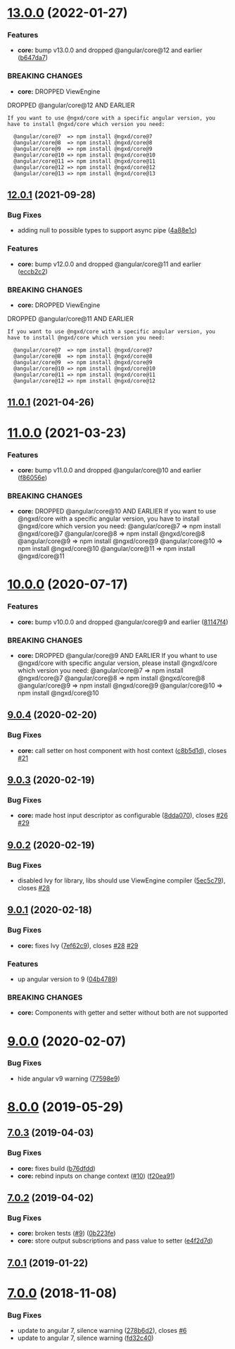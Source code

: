 # [13.0.0](https://github.com/IndigoSoft/ngxd/compare/v12.0.1...v13.0.0) (2022-01-27)


### Features

* **core:** bump v13.0.0 and dropped @angular/core@12 and earlier ([b647da7](https://github.com/IndigoSoft/ngxd/commit/b647da762b30cd2c3bd001ef295ef43a6c401637))


### BREAKING CHANGES

* **core:** DROPPED ViewEngine

DROPPED @angular/core@12 AND EARLIER

    If you want to use @ngxd/core with a specific angular version, you have to install @ngxd/core which version you need:

      @angular/core@7  => npm install @ngxd/core@7
      @angular/core@8  => npm install @ngxd/core@8
      @angular/core@9  => npm install @ngxd/core@9
      @angular/core@10 => npm install @ngxd/core@10
      @angular/core@11 => npm install @ngxd/core@11
      @angular/core@12 => npm install @ngxd/core@12
      @angular/core@13 => npm install @ngxd/core@13



## [12.0.1](https://github.com/IndigoSoft/ngxd/compare/v11.0.1...v12.0.1) (2021-09-28)


### Bug Fixes

* adding null to possible types to support async pipe ([4a88e1c](https://github.com/IndigoSoft/ngxd/commit/4a88e1c4fd4eed1b80972730c3a9370d7f9051b4))


### Features

* **core:** bump v12.0.0 and dropped @angular/core@11 and earlier ([eccb2c2](https://github.com/IndigoSoft/ngxd/commit/eccb2c2447aea7aac6fe99137cf7e7fead4eb723))


### BREAKING CHANGES

* **core:** DROPPED ViewEngine

DROPPED @angular/core@11 AND EARLIER

    If you want to use @ngxd/core with a specific angular version, you have to install @ngxd/core which version you need:

      @angular/core@7  => npm install @ngxd/core@7
      @angular/core@8  => npm install @ngxd/core@8
      @angular/core@9  => npm install @ngxd/core@9
      @angular/core@10 => npm install @ngxd/core@10
      @angular/core@11 => npm install @ngxd/core@11
      @angular/core@12 => npm install @ngxd/core@12



## [11.0.1](https://github.com/IndigoSoft/ngxd/compare/v11.0.0...v11.0.1) (2021-04-26)



# [11.0.0](https://github.com/IndigoSoft/ngxd/compare/v10.0.0...v11.0.0) (2021-03-23)


### Features

* **core:** bump v11.0.0 and dropped @angular/core@10 and earlier ([f86056e](https://github.com/IndigoSoft/ngxd/commit/f86056efe76cb69361f3cbe90f79233df7d7ef2d))


### BREAKING CHANGES

* **core:**     DROPPED @angular/core@10 AND EARLIER
    If you want to use @ngxd/core with a specific angular version, you have to install @ngxd/core which version you need:
      @angular/core@7  => npm install @ngxd/core@7
      @angular/core@8  => npm install @ngxd/core@8
      @angular/core@9  => npm install @ngxd/core@9
      @angular/core@10 => npm install @ngxd/core@10
      @angular/core@11 => npm install @ngxd/core@11



# [10.0.0](https://github.com/IndigoSoft/ngxd/compare/v9.0.4...v10.0.0) (2020-07-17)


### Features

* **core:** bump v10.0.0 and dropped @angular/core@9 and earlier ([81147f4](https://github.com/IndigoSoft/ngxd/commit/81147f46cfab81be328893d24c161c8a6063669f))


### BREAKING CHANGES

* **core:** DROPPED @angular/core@9 AND EARLIER
If you whant to use @ngxd/core with specific angular version, please install @ngxd/core which version you need:
  @angular/core@7  => npm install @ngxd/core@7
  @angular/core@8  => npm install @ngxd/core@8
  @angular/core@9  => npm install @ngxd/core@9
  @angular/core@10 => npm install @ngxd/core@10



## [9.0.4](https://github.com/IndigoSoft/ngxd/compare/v9.0.3...v9.0.4) (2020-02-20)


### Bug Fixes

* **core:** call setter on host component with host context ([c8b5d1d](https://github.com/IndigoSoft/ngxd/commit/c8b5d1dc6b3cd0aebee556682a267de50bd8cbee)), closes [#21](https://github.com/IndigoSoft/ngxd/issues/21)



## [9.0.3](https://github.com/IndigoSoft/ngxd/compare/v9.0.2...v9.0.3) (2020-02-19)


### Bug Fixes

* **core:** made host input descriptor as configurable ([8dda070](https://github.com/IndigoSoft/ngxd/commit/8dda0708c5df9ead9bbb70017affea65b78d7f10)), closes [#26](https://github.com/IndigoSoft/ngxd/issues/26) [#29](https://github.com/IndigoSoft/ngxd/issues/29)



## [9.0.2](https://github.com/IndigoSoft/ngxd/compare/v9.0.1...v9.0.2) (2020-02-19)


### Bug Fixes

* disabled Ivy for library, libs should use ViewEngine compiler ([5ec5c79](https://github.com/IndigoSoft/ngxd/commit/5ec5c79f01d481c10e36147092303e39f7c602ca)), closes [#28](https://github.com/IndigoSoft/ngxd/issues/28)



## [9.0.1](https://github.com/IndigoSoft/ngxd/compare/v9.0.0...v9.0.1) (2020-02-18)


### Bug Fixes

* **core:** fixes Ivy ([7ef62c9](https://github.com/IndigoSoft/ngxd/commit/7ef62c96199c0e3d24a56c5767f6f89e8c53dd9e)), closes [#28](https://github.com/IndigoSoft/ngxd/issues/28) [#29](https://github.com/IndigoSoft/ngxd/issues/29)


### Features

* up angular version to 9 ([04b4789](https://github.com/IndigoSoft/ngxd/commit/04b478977091c695d6ca060c9fd5234c0fbfbda6))


### BREAKING CHANGES

* **core:** Components with getter and setter without both are not supported



# [9.0.0](https://github.com/IndigoSoft/ngxd/compare/v8.0.0...v9.0.0) (2020-02-07)


### Bug Fixes

* hide angular v9 warning ([77598e9](https://github.com/IndigoSoft/ngxd/commit/77598e9be385d3bcc0eb4644fde4ea22bcfa6d71))



# [8.0.0](https://github.com/IndigoSoft/ngxd/compare/v7.0.3...v8.0.0) (2019-05-29)



## [7.0.3](https://github.com/IndigoSoft/ngxd/compare/v7.0.2...v7.0.3) (2019-04-03)


### Bug Fixes

* **core:** fixes build ([b76dfdd](https://github.com/IndigoSoft/ngxd/commit/b76dfdd76ee504d20a639f544991c9e3ac68bfff))
* **core:** rebind inputs on change context ([#10](https://github.com/IndigoSoft/ngxd/issues/10)) ([f20ea91](https://github.com/IndigoSoft/ngxd/commit/f20ea911c68b2d4a12af28646fba7043b6cbbf97))



## [7.0.2](https://github.com/IndigoSoft/ngxd/compare/v7.0.1...v7.0.2) (2019-04-02)


### Bug Fixes

* **core:** broken tests ([#9](https://github.com/IndigoSoft/ngxd/issues/9)) ([0b223fe](https://github.com/IndigoSoft/ngxd/commit/0b223fef14ff656718106258c0b5303b45b7ae92))
* **core:** store output subscriptions and pass value to setter ([e4f2d7d](https://github.com/IndigoSoft/ngxd/commit/e4f2d7d992c30256645fc466b576016326b74f5d))



## [7.0.1](https://github.com/IndigoSoft/ngxd/compare/v7.0.0...v7.0.1) (2019-01-22)



# [7.0.0](https://github.com/IndigoSoft/ngxd/compare/fd32c40a32685ad362697537c5a33f24df9cc452...v7.0.0) (2018-11-08)


### Bug Fixes

* update to angular 7, silence warning ([278b6d2](https://github.com/IndigoSoft/ngxd/commit/278b6d2dd3e395d91c2c056cc3db4e1a872043aa)), closes [#6](https://github.com/IndigoSoft/ngxd/issues/6)
* update to angular 7, silence warning ([fd32c40](https://github.com/IndigoSoft/ngxd/commit/fd32c40a32685ad362697537c5a33f24df9cc452))



